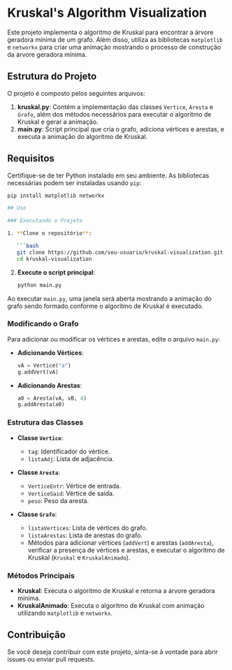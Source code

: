 # Kruskal's Algorithm Visualization

Este projeto implementa o algoritmo de Kruskal para encontrar a árvore geradora mínima de um grafo. Além disso, utiliza as bibliotecas `matplotlib` e `networkx` para criar uma animação mostrando o processo de construção da árvore geradora mínima.

## Estrutura do Projeto

O projeto é composto pelos seguintes arquivos:

1. **kruskal.py**: Contém a implementação das classes `Vertice`, `Aresta` e `Grafo`, além dos métodos necessários para executar o algoritmo de Kruskal e gerar a animação.
2. **main.py**: Script principal que cria o grafo, adiciona vértices e arestas, e executa a animação do algoritmo de Kruskal.

## Requisitos

Certifique-se de ter Python instalado em seu ambiente. As bibliotecas necessárias podem ser instaladas usando `pip`:

```bash
pip install matplotlib networkx

## Uso

### Executando o Projeto

1. **Clone o repositório**:

   ```bash
   git clone https://github.com/seu-usuario/kruskal-visualization.git
   cd kruskal-visualization
   ```

2. **Execute o script principal**:

   ```bash
   python main.py
   ```

Ao executar `main.py`, uma janela será aberta mostrando a animação do grafo sendo formado conforme o algoritmo de Kruskal é executado.

### Modificando o Grafo

Para adicionar ou modificar os vértices e arestas, edite o arquivo `main.py`:

- **Adicionando Vértices**:
  ```python
  vA = Vertice("a")
  g.addVert(vA)
  ```

- **Adicionando Arestas**:
  ```python
  a0 = Aresta(vA, vB, 4)
  g.addAresta(a0)
  ```

### Estrutura das Classes

- **Classe `Vertice`**:
  - `tag`: Identificador do vértice.
  - `listaAdj`: Lista de adjacência.

- **Classe `Aresta`**:
  - `VerticeEntr`: Vértice de entrada.
  - `VerticeSaid`: Vértice de saída.
  - `peso`: Peso da aresta.

- **Classe `Grafo`**:
  - `listaVertices`: Lista de vértices do grafo.
  - `listaArestas`: Lista de arestas do grafo.
  - Métodos para adicionar vértices (`addVert`) e arestas (`addAresta`), verificar a presença de vértices e arestas, e executar o algoritmo de Kruskal (`Kruskal` e `KruskalAnimado`).

### Métodos Principais

- **Kruskal**: Executa o algoritmo de Kruskal e retorna a árvore geradora mínima.
- **KruskalAnimado**: Executa o algoritmo de Kruskal com animação utilizando `matplotlib` e `networkx`.

## Contribuição

Se você deseja contribuir com este projeto, sinta-se à vontade para abrir issues ou enviar pull requests.
